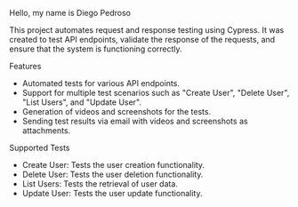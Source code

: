 Hello, my name is Diego Pedroso

This project automates request and response testing using Cypress. It was created to test API endpoints, validate the response of the requests, and ensure that the system is functioning correctly.

Features
* Automated tests for various API endpoints.
* Support for multiple test scenarios such as "Create User", "Delete User", "List Users", and "Update User".
* Generation of videos and screenshots for the tests.
* Sending test results via email with videos and screenshots as attachments.

Supported Tests
* Create User: Tests the user creation functionality.
* Delete User: Tests the user deletion functionality.
* List Users: Tests the retrieval of user data.
* Update User: Tests the user update functionality.
